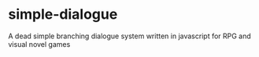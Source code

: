 simple-dialogue
==============
A dead simple branching dialogue system written in javascript for RPG and visual novel games

